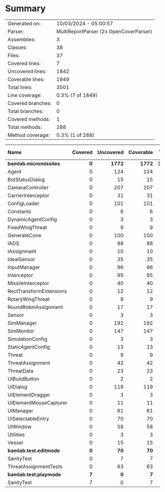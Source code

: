 ﻿# Summary
|||
|:---|:---|
| Generated on: | 10/03/2024 - 05:00:57 |
| Parser: | MultiReportParser (2x OpenCoverParser) |
| Assemblies: | 3 |
| Classes: | 38 |
| Files: | 37 |
| Covered lines: | 7 |
| Uncovered lines: | 1842 |
| Coverable lines: | 1849 |
| Total lines: | 3501 |
| Line coverage: | 0.3% (7 of 1849) |
| Covered branches: | 0 |
| Total branches: | 0 |
| Covered methods: | 1 |
| Total methods: | 288 |
| Method coverage: | 0.3% (1 of 288) |

|**Name**|**Covered**|**Uncovered**|**Coverable**|**Total**|**Line coverage**|**Covered**|**Total**|**Branch coverage**|**Covered**|**Total**|**Method coverage**|
|:---|---:|---:|---:|---:|---:|---:|---:|---:|---:|---:|---:|
|**bamlab.micromissiles**|**0**|**1772**|**1772**|**3435**|**0%**|**0**|**0**|****|**0**|**283**|**0%**|
|Agent|0|124|124|206|0%|0|0||0|24|0%|
|BotStatusDialog|0|15|15|30|0%|0|0||0|2|0%|
|CameraController|0|207|207|454|0%|0|0||0|23|0%|
|CarrierInterceptor|0|31|31|48|0%|0|0||0|5|0%|
|ConfigLoader|0|101|101|147|0%|0|0||0|12|0%|
|Constants|0|6|6|17|0%|0|0||0|2|0%|
|DynamicAgentConfig|0|3|3|121|0%|0|0||0|1|0%|
|FixedWingThreat|0|9|9|21|0%|0|0||0|5|0%|
|GenerateCone|0|100|100|144|0%|0|0||0|9|0%|
|IADS|0|88|88|140|0%|0|0||0|17|0%|
|IAssignment|0|10|10|42|0%|0|0||0|3|0%|
|IdealSensor|0|35|35|71|0%|0|0||0|4|0%|
|InputManager|0|96|96|142|0%|0|0||0|11|0%|
|Interceptor|0|95|95|158|0%|0|0||0|15|0%|
|MissileInterceptor|0|40|40|78|0%|0|0||0|4|0%|
|RectTransformExtensions|0|12|12|18|0%|0|0||0|4|0%|
|RotaryWingThreat|0|9|9|21|0%|0|0||0|5|0%|
|RoundRobinAssignment|0|17|17|44|0%|0|0||0|2|0%|
|Sensor|0|3|3|70|0%|0|0||0|1|0%|
|SimManager|0|192|192|327|0%|0|0||0|26|0%|
|SimMonitor|0|147|147|233|0%|0|0||0|19|0%|
|SimulationConfig|0|3|3|121|0%|0|0||0|1|0%|
|StaticAgentConfig|0|13|13|45|0%|0|0||0|5|0%|
|Threat|0|9|9|17|0%|0|0||0|3|0%|
|ThreatAssignment|0|42|42|79|0%|0|0||0|5|0%|
|ThreatData|0|23|23|45|0%|0|0||0|5|0%|
|UIBuildButton|0|2|2|11|0%|0|0||0|2|0%|
|UIDialog|0|119|119|198|0%|0|0||0|18|0%|
|UIElementDragger|0|3|3|12|0%|0|0||0|1|0%|
|UIElementMouseCapturer|0|11|11|20|0%|0|0||0|3|0%|
|UIManager|0|61|61|106|0%|0|0||0|16|0%|
|UISelectableEntry|0|70|70|113|0%|0|0||0|15|0%|
|UIWindow|0|58|58|100|0%|0|0||0|9|0%|
|Utilities|0|3|3|9|0%|0|0||0|1|0%|
|Vessel|0|15|15|27|0%|0|0||0|5|0%|
|**bamlab.test.editmode**|**0**|**70**|**70**|**163**|**0%**|**0**|**0**|****|**0**|**4**|**0%**|
|SanityTest|0|7|7|22|0%|0|0||0|2|0%|
|ThreatAssignmentTests|0|63|63|141|0%|0|0||0|2|0%|
|**bamlab.test.playmode**|**7**|**0**|**7**|**24**|**100%**|**0**|**0**|****|**1**|**1**|**100%**|
|SanityTest|7|0|7|24|100%|0|0||1|1|100%|
